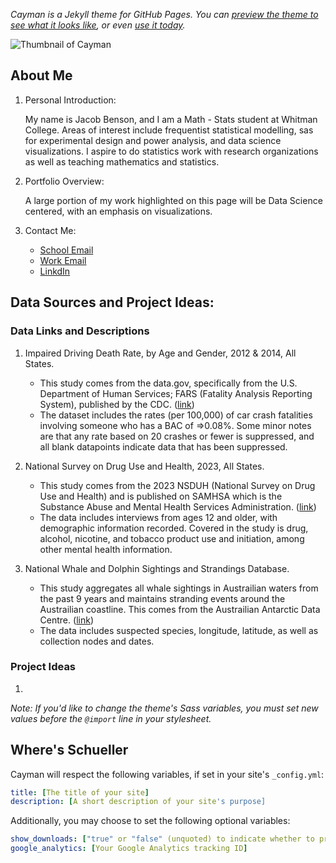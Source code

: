 *Cayman is a Jekyll theme for GitHub Pages. You can [preview the theme to see what it looks like](http://pages-themes.github.io/cayman), or even [use it today](#usage).*

![Thumbnail of Cayman](thumbnail.png)

## About Me 
1. Personal Introduction:

    My name is Jacob Benson, and I am a Math - Stats student at Whitman College. Areas of interest include frequentist statistical modelling, sas for experimental design and power analysis, and data science visualizations. I aspire to do statistics work with research organizations as well as teaching mathematics and statistics. 

2. Portfolio Overview:

    A large portion of my work highlighted on this page will be Data Science centered, with an emphasis on visualizations.

3. Contact Me:

   - [School Email](bensonj@whitman.edu)
   - [Work Email](jbenson2470@gmail.com)
   - [LinkdIn](www.linkedin.com/in/jacob-benson-39b3b3339)

## Data Sources and Project Ideas:

### Data Links and Descriptions

1. Impaired Driving Death Rate, by Age and Gender, 2012 & 2014, All States.
    - This study comes from the data.gov, specifically from the U.S. Department of Human Services; FARS (Fatality Analysis Reporting System), published by the CDC. ([link](https://catalog.data.gov/dataset/impaired-driving-death-rate-by-age-and-gender-2012-2014-all-states))
    - The dataset includes the rates (per 100,000) of car crash fatalities involving someone who has a BAC of =>0.08%. Some minor notes are that any rate based on 20 crashes or fewer is suppressed, and all blank datapoints indicate data that has been suppressed.

2. National Survey on Drug Use and Health, 2023, All States.
    - This study comes from the 2023 NSDUH (National Survey on Drug Use and Health) and is published on SAMHSA which is the Substance Abuse and Mental Health Services Administration. ([link](https://www.samhsa.gov/data/report/2023-nsduh-detailed-tables))
    - The data includes interviews from ages 12 and older, with demographic information recorded. Covered in the study is drug, alcohol, nicotine, and tobacco product use and initiation, among other mental health information.
  
3. National Whale and Dolphin Sightings and Strandings Database.
    - This study aggregates all whale sightings in Austrailian waters from the past 9 years and maintains stranding events around the Austrailian coastline. This comes from the Austrailian Antarctic Data Centre. ([link](https://obis.org/dataset/0b91d8f6-a50e-44e4-b313-0df7f91f7483))
    - The data includes suspected species, longitude, latitude, as well as collection nodes and dates. 



### Project Ideas

1. 

*Note: If you'd like to change the theme's Sass variables, you must set new values before the `@import` line in your stylesheet.*

## Where's Schueller

Cayman will respect the following variables, if set in your site's `_config.yml`:

```yml
title: [The title of your site]
description: [A short description of your site's purpose]
```

Additionally, you may choose to set the following optional variables:

```yml
show_downloads: ["true" or "false" (unquoted) to indicate whether to provide a download URL]
google_analytics: [Your Google Analytics tracking ID]
```

